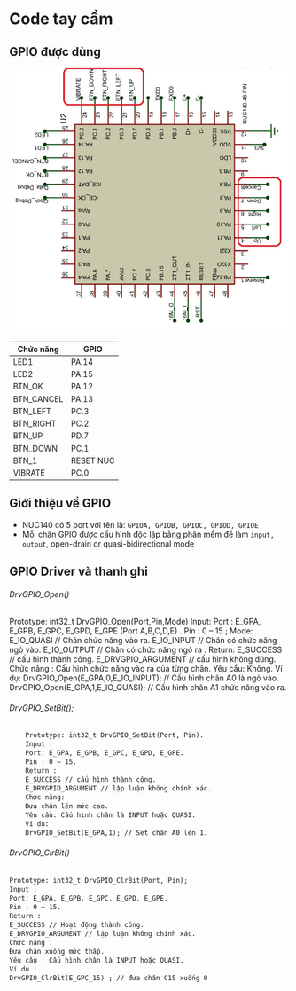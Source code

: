 # Code tay cầm

## GPIO được dùng
![Screenshot](nuc140.jpg)

| Chức năng| 		GPIO   | 
|------------|--------|
| LED1     | PA.14     |  
| LED2     | PA.15      |  
|BTN_OK      | PA.12     |  
|BTN_CANCEL      |PA.13      | 
| BTN_LEFT     | PC.3 |
|BTN_RIGHT    | PC.2     | 
| BTN_UP     | PD.7     | 
| BTN_DOWN  | PC.1     | 
|BTN_1     |  RESET NUC |
|VIBRATE     |PC.0 |


## Giới thiệu về GPIO

* NUC140 có 5 port với tên là: `GPIOA, GPIOB, GPIOC, GPIOD, GPIOE`
* Mỗi chân GPIO được cấu hình độc lập bằng phân mềm để làm `input, output`, open-drain or quasi-bidirectional mode

## GPIO Driver và thanh ghi


###### DrvGPIO_Open() 

Prototype: int32_t DrvGPIO_Open(Port,Pin,Mode)
Input:
Port : E_GPA, E_GPB, E_GPC, E_GPD, E_GPE (Port A,B,C,D,E) .
Pin : 0 – 15 ;
Mode:
E_IO_QUASI // Chân chức năng vào ra.
E_IO_INPUT // Chân có chức năng ngỏ vào.
E_IO_OUTPUT // Chân có chức năng ngỏ ra .
Return:
E_SUCCESS // cấu hình thành công.
E_DRVGPIO_ARGUMENT // cấu hình không đúng.
Chức năng : Cấu hình chức năng vào ra của từng chân.
Yêu cầu: Không.
Ví dụ:
DrvGPIO_Open(E_GPA,0,E_IO_INPUT); // Cấu hình chân A0 là ngỏ vào.
DrvGPIO_Open(E_GPA,1,E_IO_QUASI); // Cấu hình chân A1 chức năng vào ra.

	
###### DrvGPIO_SetBit();
		Prototype: int32_t DrvGPIO_SetBit(Port, Pin).
		Input : 
		Port: E_GPA, E_GPB, E_GPC, E_GPD, E_GPE.
		Pin : 0 – 15.
		Return : 
		E_SUCCESS // cấu hình thành công.
		E_DRVGPIO_ARGUMENT // lập luận không chính xác.
		Chức năng:
		Đưa chân lên mức cao.
		Yêu cầu: Cấu hình chân là INPUT hoặc QUASI.
		Ví dụ:
		DrvGPIO_SetBit(E_GPA,1); // Set chân A0 lên 1.
	
###### DrvGPIO_ClrBit()
	Prototype: int32_t DrvGPIO_ClrBit(Port, Pin);
	Input : 
	Port: E_GPA, E_GPB, E_GPC, E_GPD, E_GPE.
	Pin : 0 – 15.
	Return : 
	E_SUCCESS // Hoạt động thành công.
	E_DRVGPIO_ARGUMENT // lập luận không chính xác.
	Chức năng : 
	Đưa chân xuống mức thấp.
	Yêu cầu : Cấu hình chân là INPUT hoặc QUASI.
	Ví dụ : 
	DrvGPIO_ClrBit(E_GPC_15) ; // đưa chân C15 xuống 0